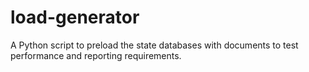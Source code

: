 # load-generator

A Python script to preload the state databases with documents to test performance and reporting requirements.